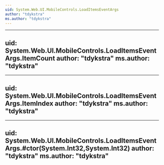 ```yaml
---
uid: System.Web.UI.MobileControls.LoadItemsEventArgs
author: "tdykstra"
ms.author: "tdykstra"
---
```


---
uid: System.Web.UI.MobileControls.LoadItemsEventArgs.ItemCount
author: "tdykstra"
ms.author: "tdykstra"
---

---
uid: System.Web.UI.MobileControls.LoadItemsEventArgs.ItemIndex
author: "tdykstra"
ms.author: "tdykstra"
---

---
uid: System.Web.UI.MobileControls.LoadItemsEventArgs.#ctor(System.Int32,System.Int32)
author: "tdykstra"
ms.author: "tdykstra"
---
